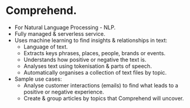 # **Comprehend.**

* For Natural Language Processing - NLP.
* Fully managed & serverless service.
* Uses machine learning to find insights & relationships in text:
    * Language of text.
    * Extracts keys phrases, places, people, brands or events.
    * Understands how positive or negative the text is.
    * Analyses text using tokenisation & parts of speech.
    * Automatically organises a collection of text files by topic.
* Sample use cases:
    * Analyse customer interactions (emails) to find what leads to a positive or negative experience.
    * Create & group articles by topics that Comprehend will uncover.